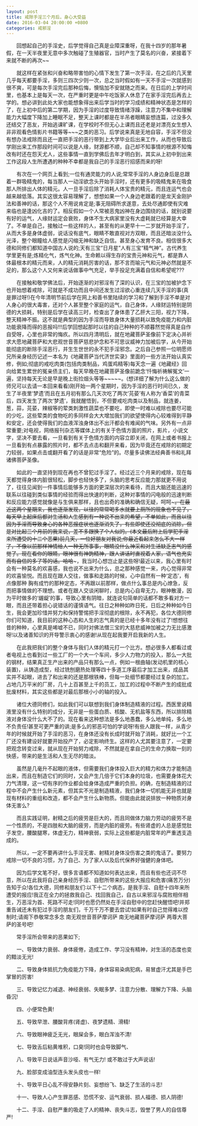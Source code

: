 ```yaml
---
layout: post
title: 戒除手淫三个月后，身心大受益
date: 2016-03-04 20:00:00 +0800
categories: 戒邪淫
---
```


　　回想起自己的手淫史，后学觉得自己真是业障深重呀，在我十四岁的那年暑假，在一天半夜里无意中多次触碰了生殖器官，当时产生了莫名的兴奋，紧接着下来就不断的再次~~
　　就这样在紧张和兴奋和略带害怕的心情下发生了第一次手淫，在之后的几天里几乎每天都要手淫，多则三四次少则一次，总之当时假如有一天不手淫一次就感到很不爽，可是每次手淫完后那种后悔，懊恼加不安就随之而来。在日后的上学时间里，也基本上是每天一次，在严重时更是中午吃饭家人休息了在家手淫完后再去上学的。想必讲到此处大家也能想象得出来后学当时的学习成绩和精神状态是怎样的了，在上初中后的第二学期，因为手淫的过度导致情绪浮躁，注意力不集中和理解能力大幅度下降加上睡眠不足，整天上课时都是在半吊者眼睛妄想连篇，过没多久还结交了恶友，开始逃课旷课，在学校时不但无心上课而且还老是对漂亮女生想入非非观看色情影片书籍等等~~~之类的恶习。后学说来真是无地自容，手淫不但没有想办法戒除而且还一直把手淫的恶行带到上大学毕业后出来工作，从而也导致后学刚出来工作那段时间可以说是人缘，财源都不顺，自己却不知事情的根源不知悔改有时还在怨天尤人，这些事情一直到学佛后去年才明白到，其实从上初中到出来工作这段人生所遭遇的种种不幸都是我自己的手淫恶行招感而来的呀!
　　有次在一个网页上看到;一位有通灵能力的人说;常常手淫的人身边身后是总跟着一群吸精鬼的，每当那人一动淫欲念头开始手淫时，还有更多的吸精鬼来在吸食那人所排出人体的精元。人一旦手淫后除了消耗人体宝贵的精元，而且连运气也会越来越低落。其实这很太容易理解了，想想如果一个人身边老跟着的是龙天金刚护法和善神的话，那这个人不用说肯定是;事无阻碍所求遂意，去处尽通即使有灾难来临也是逢凶化吉的了。相反假如一个人常被恶鬼凶神在身边围绕的话，就别说要有好的运气，人缘财运定会衰败，身体不生大病家里没有大虚耗就已经算是大幸了。不单是自己，接触过一些这样的人，甚至有的从更早十一二岁就开始手淫了，从而大多是身体虚弱，说话没有底气，眼睛不敢直视对方双眼，而且还暗淡没什么光泽，整个眼瞳给人感觉是闪缩无神和缺乏自信。甚至身心发育不良。相信很多大德和同修们都知道中国古人说的;天有三宝“日月星”人有三宝“精气神”。古代养生学里更有是;炼精化气，炼气化神。生命赖以得生存的宝贵元神和元气，都是靠人体最根本的精元而来，人的精元消耗厉害的话，那不言而喻元气和元神必然就是不足的，那么这个人又何来说话做事中气充足，举手投足充满着自信和希望呢???
　　在接触和敬学佛法后，开始逐渐的对邪淫有了深的认识，在三宝的加被护念下也开始想着戒除，可就是不成功而且中间还发生过淫欲心重连续几天手淫的事(真是罪过呀!)在今年清明节前后学在网上和善书里陆续的学习和了解到手淫不单是对人身心的很大毒害，还对个人甚至整个家庭的运气，自己身体，人缘财运特别是阴德的大损耗，特别是后学在读高三时，检查出了身体患了乙肝大三阳，视力下降，整天精神不振。这不就是典型的因为手淫而导致身体大量损耗以致免疫能力和内脏功能衰降而得的恶报吗!!!后学回想起那时以往的自己种种的不顺暮然觉得真是自作自受呀，心里也非常的悔疚。所以四月清明后，就在地藏菩萨圣像前下定决心并祈求大愿地藏菩萨和大悲观世音菩萨慈悲护念和不可思议威神力加被后学，从今开始能彻底的断除手淫恶行，并生生世世的永不犯手淫邪念。之后自己参照一位明愿师兄所亲身经历记述一本名为《地藏菩萨当代济世实录》里面的一些方法开始认真实修，例如;彻底的戒吃肉类(包括肉类制品，鸡蛋鸡精等)每天念一遍《地藏经》回向给累生累世的冤亲债主们，每天早晚在地藏菩萨圣像前跪念‘忏悔祈祷解冤文’一遍，坚持每天无论是早是晚上街捡烟头等等~~~~~。(想详细了解为什么这么做的师兄可以去请一本回来看看)刚开始一两个星期时，因为手淫的恶行时间已久，发生了半夜里‘梦遗’而且在五月初有那么几天次吃了两次‘芫荽’有人称为‘香菜’的青菜后，四天发生了两次‘梦遗’，我就醒悟到，不但要戒吃肉类以及制品，就连姜，葱，蒜，芫荽，辣椒等的荤类刺激性蔬菜也不要吃，即使一时难以戒除也要尽可能的少吃，这些荤类的食物吃的多同样会大大增加我们的欲望使得内心较难得到平静和安定，还会使得我们的血液浑浊身体出不出汗都会有难闻的气味。另外有一点非常重要;对电视，网络报刊杂志等媒体上的有关于色情方面的照片，影片，小说文字，坚决不要去看，一旦看到有关于色情方面的内容立即关闭，在网上或者书报上一旦看到有点暴露的照片时，都不去点击和翻开来看，因为毕竟还在戒除的初期定力较弱，如果点击或翻开看了的话是非常“危险”的。尽量多读佛法经典善书和礼拜诸佛菩萨圣像。
　　如此的一直坚持到现在再也不曾犯过手淫了。经过近三个月来的戒除，现在每天都觉得身体内脏很轻松，脚步也轻快多了，头脑的思考反应能力那就更不用说了，往往见闻到一件事情后能够多方面的更深层次的来看待，而且大脑还能迅速的联系以往碰到类似事情的经验而得出快速的判断，这种对事情的闪电般的迅速判断和反应能力感觉就像是与生俱来那样，且也出奇的准确和确信无疑，呵呵~~~。在最近这两个星期来，我也逐渐发现，以往的常常喝多水就要上厕所的现象也不见了，每天早上起床后都对生活和人生感到有一种说不出来的希望，不单如此，而且以往因为手淫而导致身心的各种恶报症状也逐渐消失了，有些即使还没彻底的消除，但是对比起三个月前的我来说，差不多跟换了个人似的。(本文最后附上后学犯手淫来所遭受的十二个恶果)前几天，一位好朋友对我说;你最近看起来怎么不大一样了，不像以前那样神情给人一种无所事事，眼睛没什么神采和对生活缺乏志气的感觉了。现在看你的眼睛，眼神很有神韵精神，跟人讲话时直视着人家，语气也充实而有自信的多了等的话。哈哈~~~，我当时心想岂止是这些呀!最近以来，我心里有时会有一种莫名的欢喜感，我也说不出来为什么，总之那种感觉一来，内心觉得非常的欢喜愉悦。而且现在跟人交往，做事和走路的时候，心中自然有一种‘定态’，有点像那种 胸有成竹的那种定态，不再跟以前那样，做点什么事总是内心燎急，反而把事情做的不理想。或者在跟人交谈闲聊时，总是内心自卑无力，眼神散漫，因为平时做多的‘龌龊’的事，导致心里有阴暗，就连说句简单的话都不敢多看对方一眼，而且还带着担心说错话的谨慎语气。往日之种种如昨日死，日后之种种如今日生，我会更加珍惜并努力和保持警惕把手淫彻底的根除，永不再犯，各位大德同修你们可知道，我目前的这种心态和人生的志气真的是已经十多年没有过了!想想往昔的种种，心里真是唏嘘不已，同时对佛法僧三宝的大慈悲威神加被之力无比感激呀!以及诸善知识的开导警示衷心的感谢!从现在起我要开启我新的人生。
　　在此我把我们的整个身体与我们人体的精元打一个比方。想必很多人都看过或者电视上也看到过一些工厂的一个大一个车间，多少人力物力的投入，那么一大批的钢材，结果真正生产出来的产品只有那么一点，例如一根曲轴(发动机里的核心装置)，从铸造成型，经过铣刨磨热处理等四十多道工序最后才加工出来，成品其实并不起眼，进去了和出来的还是那根铁棒，但每一处细节都要经过复杂的加工。占地几万平米的厂房，几十上百甚至上千的员工，加工的过程中不断产生的成批成批废材料，其实这些都是对最后那根小小的轴的投入。
　　诸位大德同修们，如此我们可以联想到我们身体制造精液的过程。西医里说精液里没有什么特别的成分，无非是一些蛋白质、核酸、无机盐等东西，所以排除精液对身体没什么大不了的。现在看来这种想法是多么地愚蠢，多么地单纯，多么地不负责任!甚至可更严重的讲;是多么的邪恶可怕的学说呀!有些人跟我一样，从青少年的时候就开始了手淫的恶习，在身体还没有长成时就开始了消耗，就好比一个工厂还没有建设好就要开始投产了，必定影响终生。这样的人尤其要注意了，一定要把观念转变过来，就从现在开始努力戒除，不然就是在拿自己的生命力换取一刻的快感，带来的是生活和人生无尽的暗淡。
　　虽然是几毫升不起眼的液体，但需要我们身体投入巨大的精力和体力才能制造出来，而且在制造它们的同时，又会产生几倍于它们本身的垃圾，也需要身体花大力气清理，这一切有序的作业都会给身体造成严重的负担。的确，在制造精液的过程中不会产生什么新元素，但其实不光是制造精液，我们身体一切机能无非也就是现有材料的重组和改造，都不会产生什么新物质。但能由此就说排放一种物质对身体无害么?
　　而且实践证明，射精之后的疲劳是巨大的，而且同做体力脑力劳动的疲劳不是一个性质的，不是四肢和大脑的疲劳，而是内脏的疲劳。有些肾虚的人总是感觉肚子发空，腰酸腿寒，体虚无力，精神衰弱，实际上这些都是内脏常年的严重透支造成的。
　　所以，一定不要再讲什么手淫无害、射精对身体没伤害之类的鬼话了。要努力戒除一切不良的习惯，为了自己、为了家人以及后代保养好强健的身体吧。
　　因为后学文笔不好，很多言语都不知道如何表达出来，而且有些也还词不尽意，所以在此我将自己亲身经历手淫、自慰所带来的这些大报应和危害(痛苦万分) 告知于众!各位大德，同修和朋友们∶以下十二个病态，是我手淫、自慰十四年来所遭受的报应!我正在全力的拯救我自己、找回我自己，自古以来邪淫与腐败相伴相生，万恶淫为首、死路不可走!同时也愿仍然处在手淫自慰中的您赶快醒悟吧!并郑重告诫还未有犯过手淫的朋友们，千万千万不要去尝试!如果有时自己觉得难以控制时;请阁下恭敬常念多念 南无观世音菩萨摩诃萨 南无地藏菩萨摩诃萨 两尊大菩萨的圣号吧!
　　常手淫所会带来的恶果如下;
　　一、导致体力衰弱、身体疲倦，造成工作、学习没有精神，对生活的态度也变的黯淡无光!
　　二、导致身体抵抗力免疫能力下降，身体容易染病犯病，易冒虚汗尤其是手巴掌冒的厉害!
　　三、导致记忆力减退、神经衰弱、失眠多梦、注意力分散、理解力下降、头脑昏沉!
　　四、小便常色黄!
　　五、导致早泄、腰酸背疼(肾虚)、夜梦遗精、滑精!
　　六、导致眼神疲乏无光，眼屎会多，眼白浑浊不清!
　　七、导致舌后粘黄堆积，口臭!同时也会导致脚气、
　　八、导致平日说话声音沙哑、有气无力! 或不敢过于大声说话!
　　九、脸部变成油型连头发头皮也一样!
　　十、导致平日心乱不得安静片刻、妄想纷飞、缺乏了生活的斗志!
　　十一、导致人心产生罪恶感、恐慌不安、运气衰弱、损人福德、损人阴德!
　　十二、手淫、自慰严重的吸走了人的精神、丧失斗志，毁誉了男人的自信尊严!